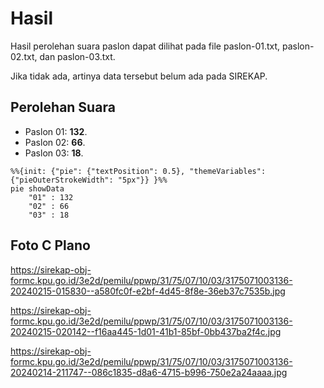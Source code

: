 # Hasil

Hasil perolehan suara paslon dapat dilihat pada file paslon-01.txt, paslon-02.txt, dan paslon-03.txt.

Jika tidak ada, artinya data tersebut belum ada pada SIREKAP.

## Perolehan Suara

 * Paslon 01: **132**.
 * Paslon 02: **66**.
 * Paslon 03: **18**.

```mermaid
%%{init: {"pie": {"textPosition": 0.5}, "themeVariables": {"pieOuterStrokeWidth": "5px"}} }%%
pie showData
    "01" : 132
    "02" : 66
    "03" : 18
```
## Foto C Plano

https://sirekap-obj-formc.kpu.go.id/3e2d/pemilu/ppwp/31/75/07/10/03/3175071003136-20240215-015830--a580fc0f-e2bf-4d45-8f8e-36eb37c7535b.jpg

https://sirekap-obj-formc.kpu.go.id/3e2d/pemilu/ppwp/31/75/07/10/03/3175071003136-20240215-020142--f16aa445-1d01-41b1-85bf-0bb437ba2f4c.jpg

https://sirekap-obj-formc.kpu.go.id/3e2d/pemilu/ppwp/31/75/07/10/03/3175071003136-20240214-211747--086c1835-d8a6-4715-b996-750e2a24aaaa.jpg
